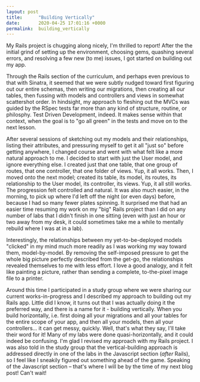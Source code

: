 ```yaml
---
layout: post
title:      "Building Vertically"
date:       2020-04-25 17:01:16 +0000
permalink:  building_vertically
---
```


My Rails project is chugging along nicely, I'm thrilled to report! After the the initial grind of setting up the environment, choosing gems, quashing several errors, and resolving a few new (to me) issues, I got started on building out my app. 

Through the Rails section of the curriculum, and perhaps even previous to that with Sinatra, it seemed that we were subtly nudged toward first figuring out our entire schemas, then writing our migrations, then creating all our tables, then fussing with models and controllers and views in somewhat scattershot order. In hindsight, my approach to fleshing out the MVCs was guided by the RSpec tests far more than any kind of structure, routine, or philosphy. Test Driven Development, indeed. It makes sense within that context, when the goal is to "go all green" in the tests and move on to the next lesson.

After several sessions of sketching out my models and their relationships, listing their attributes, and pressuring myself to get it all "just so" before getting anywhere, I changed course and went with what felt like a more natural approach to me. I decided to start with just the User model, and ignore everything else. I created just that one table, that one group of routes, that one controller, that one folder of views. Yup, it all works. Then, I moved onto the next model; created its table, its model, its routes, its relationship to the User model, its controller, its views. Yup, it all still works. The progression felt controlled and natural. It was also much easier, in the morning, to pick up where I'd left off the night (or even days) before, because I had so many fewer plates spinning. It surprised me that had an easier time resuming my work on my "big" Rails project than I did on any number of labs that I didn't finish in one sitting (even with just an hour or two away from my desk, it could sometimes take me a while to mentally rebuild where I was at in a lab).

Interestingly, the relationships between my yet-to-be-deployed models "clicked" in my mind much more readily as I was working my way toward them, model-by-model. By removing the self-imposed pressure to get the whole big picture perfectly described from the get-go, the relationships revealed themselves to me with less effort. I love a good analogy, and it felt like painting a picture, rather than sending a complete, to-the-pixel image file to a printer. 

Around this time I participated in a study group where we were sharing our current works-in-progress and I described my  approach to building out my Rails app. Little did I know, it turns out that I was actually doing it the preferred way, and there is a name for it - building vertically. When you build horizontally, i.e. first doing all your migrations and all your tables for the entire scope of your app, and then all your models, then all your controllers... it can get messy, quickly. Well, that's what they say, I'll take their word for it! Many of my labs were done quasi-horizontally, and it could indeed be confusing. I'm glad I revised my approach with my Rails project. I was also told in the study group that the vertical-building approach is addressed directly in one of the labs in the Javascript section (*after* Rails), so I feel like I sneakily figured out something ahead of the game. Speaking of the Javascript section – that's where I will be by the time of my next blog post! Can't wait!
